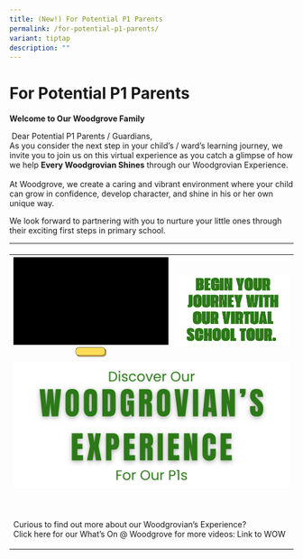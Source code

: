 ```yaml
---
title: (New!) For Potential P1 Parents
permalink: /for-potential-p1-parents/
variant: tiptap
description: ""
---
```

<h1><strong>For Potential P1 Parents</strong></h1>
<p><strong>Welcome to Our Woodgrove Family</strong>
</p>
<p>&nbsp;Dear Potential P1 Parents / Guardians,
<br>As you consider the next step in your child’s / ward’s learning journey,
we invite you to join us on this virtual experience as you catch a glimpse
of how we help <strong>Every Woodgrovian Shines</strong> through our Woodgrovian
Experience.
<br>
<br>At Woodgrove, we create a caring and vibrant environment where your child
can grow in confidence, develop character, and shine in his or her own
unique way.</p>
<p>We look forward to partnering with you to nurture your little ones through
their exciting first steps in primary school.</p>
<table style="minWidth: 50px">
<colgroup>
<col>
<col>
</colgroup>
<tbody>
<tr>
<td rowspan="1" colspan="1">
<p></p>
</td>
<td rowspan="1" colspan="1">
<p></p>
</td>
</tr>
<tr>
<th rowspan="1" colspan="1">
<div class="isomer-image-wrapper">
<img style="width: 100%" height="auto" width="100%" alt="" src="/images/Untitled_design__1_.gif">
</div>
<div class="isomer-image-wrapper">
<img style="width: 25%;" height="auto" width="100%" alt="" src="/images/Untitled__1000_x_300_mm_.gif">
</div>
</th>
<th rowspan="1" colspan="1">
<p></p>
<div class="isomer-image-wrapper">
<img style="width: 100%" height="auto" width="100%" alt="" src="/images/See_what_your_tech_doesn_t_show_2.png">
</div>
</th>
</tr>
<tr>
<td rowspan="1" colspan="2">
<div class="isomer-image-wrapper">
<img style="width: 100%" height="auto" width="100%" alt="" src="/images/Blue_Beige_Modern_Sunshine_Instagram_Post.png">
</div>
<p></p>
<p></p>
</td>
</tr>
<tr>
<td rowspan="1" colspan="2">
<p></p>
</td>
</tr>
<tr>
<td rowspan="1" colspan="2">
<p>Curious to find out more about our Woodgrovian’s Experience?
<br>Click here for our What’s On @ Woodgrove for more videos: Link to WOW</p>
</td>
</tr>
</tbody>
</table>
<h1><br></h1>
<p></p>
